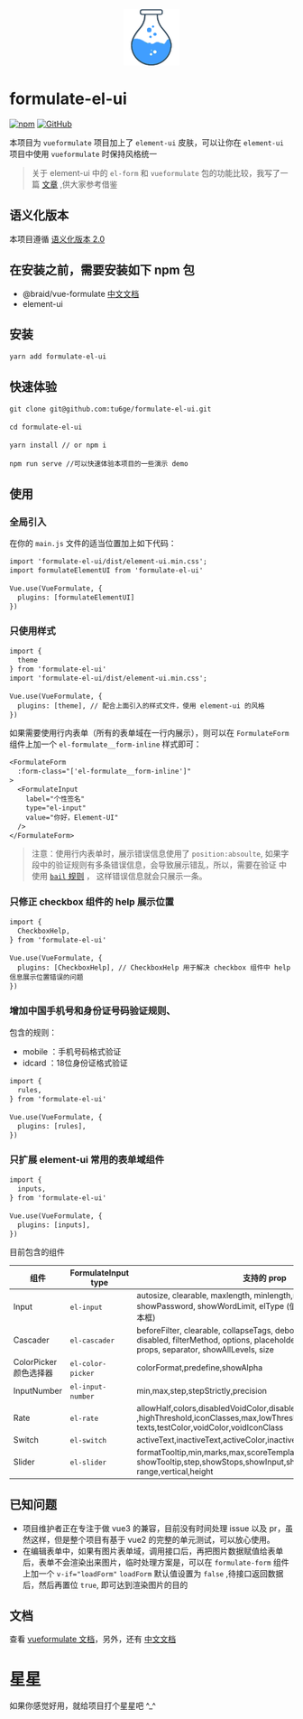<p align="center"><img width="100" src="./public/logo.png" alt="VueFormulate"></p>

# formulate-el-ui

<a href="https://www.npmjs.com/package/formulate-el-ui"><img alt="npm" src="https://img.shields.io/npm/v/formulate-el-ui"></a>
<a href="https://github.com/tu6ge/formulate-el-ui"><img alt="GitHub" src="https://img.shields.io/github/license/tu6ge/formulate-el-ui"></a>

本项目为 `vueformulate` 项目加上了 `element-ui` 皮肤，可以让你在 `element-ui` 项目中使用 `vueformulate` 时保持风格统一

> 关于 element-ui 中的 `el-form` 和 `vueformulate` 包的功能比较，我写了一篇 [文章](https://learnku.com/vuejs/t/58162) ,供大家参考借鉴

## 语义化版本

本项目遵循 [语义化版本 2.0](https://semver.org/lang/zh-CN/) 

## 在安装之前，需要安装如下 npm 包

- @braid/vue-formulate [中文文档](https://tu6ge.github.io/vueformulate.com/zh/)
- element-ui

## 安装

```
yarn add formulate-el-ui
```

## 快速体验

```
git clone git@github.com:tu6ge/formulate-el-ui.git

cd formulate-el-ui

yarn install // or npm i

npm run serve //可以快速体验本项目的一些演示 demo
```

## 使用

### 全局引入

在你的 `main.js` 文件的适当位置加上如下代码：
```
import 'formulate-el-ui/dist/element-ui.min.css';
import formulateElementUI from 'formulate-el-ui'

Vue.use(VueFormulate, {
  plugins: [formulateElementUI]
})
```

### 只使用样式

```
import {
  theme
} from 'formulate-el-ui'
import 'formulate-el-ui/dist/element-ui.min.css';

Vue.use(VueFormulate, {
  plugins: [theme], // 配合上面引入的样式文件，使用 element-ui 的风格
})
```

如果需要使用行内表单（所有的表单域在一行内展示），则可以在 `FormulateForm` 组件上加一个 `el-formulate__form-inline` 样式即可：

```
<FormulateForm
  :form-class="['el-formulate__form-inline']"
>
  <FormulateInput
    label="个性签名"
    type="el-input"
    value="你好，Element-UI"
  />
</FormulateForm>
```

> 注意：使用行内表单时，展示错误信息使用了 `position:absoulte`, 如果字段中的验证规则有多条错误信息，会导致展示错乱，所以，需要在验证
> 中使用 [`bail` 规则](https://tu6ge.github.io/vueformulate.com/zh/guide/validation/#%E5%81%9C%E6%AD%A2%E9%AA%8C%E8%AF%81) ，
> 这样错误信息就会只展示一条。


### 只修正 checkbox 组件的 help 展示位置

```
import {
  CheckboxHelp,
} from 'formulate-el-ui'

Vue.use(VueFormulate, {
  plugins: [CheckboxHelp], // CheckboxHelp 用于解决 checkbox 组件中 help 信息展示位置错误的问题
})
```

### 增加中国手机号和身份证号码验证规则、

包含的规则：
- mobile ：手机号码格式验证
- idcard ：18位身份证格式验证

```
import {
  rules,
} from 'formulate-el-ui'

Vue.use(VueFormulate, {
  plugins: [rules],
})
```

### 只扩展 element-ui 常用的表单域组件

```
import {
  inputs,
} from 'formulate-el-ui'

Vue.use(VueFormulate, {
  plugins: [inputs],
})
```

目前包含的组件

| 组件 | FormulateInput type | 支持的 prop |
|----|----|----|
| Input | `el-input` | autosize, clearable, maxlength, minlength,rows, <br> showPassword, showWordLimit, elType (值为`textarea` 时，是多行文本框) |
| Cascader | `el-cascader` | beforeFilter, clearable, collapseTags, debounce,<br> disabled, filterMethod, options, placeholder, popperClass,<br> props, separator, showAllLevels, size |
| ColorPicker 颜色选择器 | `el-color-picker` | colorFormat,predefine,showAlpha |
| InputNumber | `el-input-number` | min,max,step,stepStrictly,precision |
| Rate | `el-rate` | allowHalf,colors,disabledVoidColor,disabledVoidIconClass<br>,highThreshold,iconClasses,max,lowThreshold,showScore,showText,<br>texts,testColor,voidColor,voidIconClass |
| Switch | `el-switch` | activeText,inactiveText,activeColor,inactiveColor
| Slider | `el-slider` | formatTooltip,min,marks,max,scoreTemplate,<br>showTooltip,step,showStops,showInput,showInputControls,<br>range,vertical,height |


## 已知问题

- 项目维护者正在专注于做 vue3 的兼容，目前没有时间处理 issue 以及 pr，虽然这样，但是整个项目有基于 vue2 的完整的单元测试，可以放心使用。
- 在编辑表单中，如果有图片表单域，调用接口后，再把图片数据赋值给表单后，表单不会渲染出来图片，临时处理方案是，可以在 `formulate-form` 组件上加一个 `v-if="loadForm"` `loadForm` 默认值设置为 `false` ,待接口返回数据后，然后再置位 `true`, 即可达到渲染图片的目的

## 文档

查看 [vueformulate 文档](https://vueformulatecom-braid.vercel.app/)，另外，还有 [中文文档](https://tu6ge.github.io/vueformulate.com/zh/)

# 星星

如果你感觉好用，就给项目打个星星吧 ^_^
